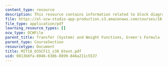 ```yaml
---
content_type: resource
description: This resource contains information related to block diagrams.
file: https://ol-ocw-studio-app-production.s3.amazonaws.com/courses/18-03sc-differential-equations-fall-2011/0813b8fa804663860899846a211c5537_MIT18_03SCF11_s30_6text.pdf
file_type: application/pdf
learning_resource_types: []
ocw_type: OCWFile
parent_title: Transfer (System) and Weight Functions, Green's Formula
parent_type: CourseSection
resourcetype: Document
title: MIT18_03SCF11_s30_6text.pdf
uid: 0813b8fa-8046-6386-0899-846a211c5537
---
```

